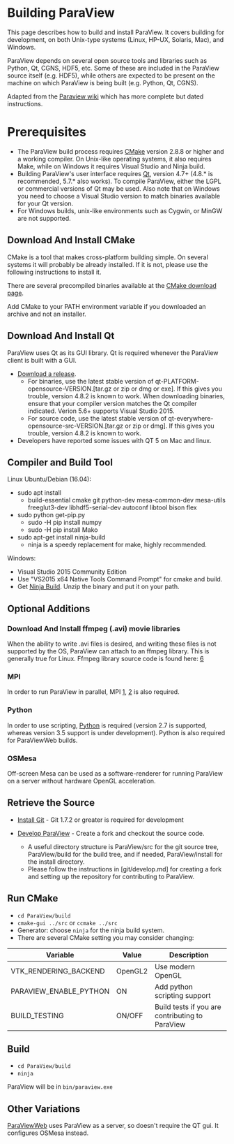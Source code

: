 Building ParaView
=================

This page describes how to build and install ParaView. It covers building for development, on both Unix-type systems (Linux, HP-UX, Solaris, Mac), and Windows.

ParaView depends on several open source tools and libraries such as Python, Qt, CGNS, HDF5, etc. Some of these are included in the ParaView source itself (e.g. HDF5), while others are expected to be present on the machine on which ParaView is being built (e.g. Python, Qt, CGNS).

Adapted from the [Paraview wiki](http://www.paraview.org/Wiki/ParaView:Build_And_Install) which has more complete but dated instructions.

Prerequisites
=============
* The ParaView build process requires [CMake](http://www.cmake.org/) version 2.8.8 or higher and a working compiler. On Unix-like operating systems, it also requires Make, while on Windows it requires Visual Studio and Ninja build.
* Building ParaView's user interface requires [Qt](http://www.qt.io/download-open-source/), version 4.7+ (4.8.\* is recommended, 5.7.\* also works). To compile ParaView, either the LGPL or commercial versions of Qt may be used. Also note that on Windows you need to choose a Visual Studio version to match binaries available for your Qt version.
* For Windows builds, unix-like environments such as Cygwin, or MinGW are not supported.

Download And Install CMake
--------------------------
CMake is a tool that makes cross-platform building simple. On several systems it will probably be already installed. If it is not, please use the following instructions to install it.

There are several precompiled binaries available at the [CMake download page](https://cmake.org/download/).

Add CMake to your PATH environment variable if you downloaded an archive and not an installer.

Download And Install Qt
--------------------------
ParaView uses Qt as its GUI library. Qt is required whenever the ParaView client is built with a GUI.

* [Download a release](http://download.qt.io/official_releases/qt/).
    - For binaries, use the latest stable version of qt-PLATFORM-opensource-VERSION.[tar.gz or zip or dmg or exe]. If this gives you trouble, version 4.8.2 is known to work. When downloading binaries, ensure that your compiler version matches the Qt compiler indicated. Verion 5.6+ supports Visual Studio 2015.
    - For source code, use the latest stable version of qt-everywhere-opensource-src-VERSION.[tar.gz or zip or dmg]. If this gives you trouble, version 4.8.2 is known to work.
* Developers have reported some issues with QT 5 on Mac and linux.

Compiler and Build Tool
-----------------------
Linux Ubuntu/Debian (16.04):

* sudo apt install
    - build-essential cmake git python-dev mesa-common-dev mesa-utils freeglut3-dev libhdf5-serial-dev autoconf libtool bison flex
* sudo python get-pip.py
    - sudo -H pip install numpy
    - sudo -H pip install Mako
* sudo apt-get install ninja-build
    - ninja is a speedy replacement for make, highly recommended.

Windows:

* Visual Studio 2015 Community Edition
* Use "VS2015 x64 Native Tools Command Prompt" for cmake and build.
* Get [Ninja Build](https://ninja-build.org/). Unzip the binary and put it on your path.

Optional Additions
------------------

### Download And Install ffmpeg (.avi) movie libraries

When the ability to write .avi files is desired, and writing these files is not supported by the OS, ParaView can attach to an ffmpeg library. This is generally true for Linux. Ffmpeg library source code is found here: [6](http://www.ffmpeg.org/)

### MPI
In order to run ParaView in parallel, MPI [1](http://www-unix.mcs.anl.gov/mpi/), [2](http://www.lam-mpi.org/) is also required.

### Python
In order to use scripting, [Python](http://www.python.org/) is required (version 2.7 is supported, whereas version 3.5 support is under development).
Python is also required for ParaViewWeb builds.

### OSMesa
Off-screen Mesa can be used as a software-renderer for running ParaView on a server without hardware OpenGL acceleration.


Retrieve the Source
-------------------
* [Install Git](git/README.md) -
  Git 1.7.2 or greater is required for development

* [Develop ParaView](git/develop.md) - Create a fork and checkout the source code.
    - A useful directory structure is ParaView/src for the git source tree, ParaView/build for the build tree, and if needed, ParaView/install for the install directory.
    - Please follow the instructions in [git/develop.md] for creating a fork and setting up the repository for contributing to ParaView.

Run CMake
---------
* `cd ParaView/build`
* `cmake-gui ../src` or `ccmake ../src`
* Generator: choose `ninja` for the ninja build system.
* There are several CMake setting you may consider changing:

| Variable | Value | Description |
| -------- | ----- | ------------|
| VTK_RENDERING_BACKEND | OpenGL2 | Use modern OpenGL |
| PARAVIEW_ENABLE_PYTHON | ON | Add python scripting support |
| BUILD_TESTING | ON/OFF | Build tests if you are contributing to ParaView |


Build
-----
* `cd ParaView/build`
* `ninja`

ParaView will be in `bin/paraview.exe`

Other Variations
----------------
[ParaViewWeb](http://kitware.github.io/paraviewweb/docs/guides/os_mesa.html) uses ParaView as a server, so doesn't require the QT gui. It configures OSMesa instead.
